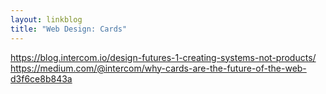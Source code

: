 ```yaml
---
layout: linkblog
title: "Web Design: Cards"
---
```


https://blog.intercom.io/design-futures-1-creating-systems-not-products/
https://medium.com/@intercom/why-cards-are-the-future-of-the-web-d3f6ce8b843a

